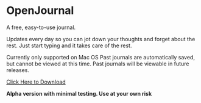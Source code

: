 # OpenJournal
A free, easy-to-use journal. 

Updates every day so you can jot down your thoughts and forget about the rest. 
Just start typing and it takes care of the rest.

Currently only supported on Mac OS 
Past journals are automatically saved, but cannot be viewed at this time. Past journals will be viewable in future releases.

[Click Here to Download](https://github.com/prattcmp/OpenJournal/releases/download/v0.1-alpha/OpenJournal.app.zip)

**Alpha version with minimal testing. Use at your own risk** 
